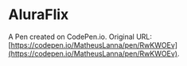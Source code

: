 # AluraFlix

A Pen created on CodePen.io. Original URL: [https://codepen.io/MatheusLanna/pen/RwKWOEv](https://codepen.io/MatheusLanna/pen/RwKWOEv).


